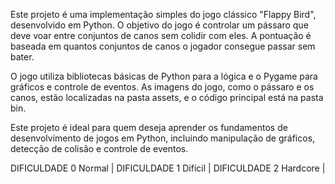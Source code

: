Este projeto é uma implementação simples do jogo clássico "Flappy Bird", desenvolvido em Python. O objetivo do jogo é controlar um pássaro que deve voar entre conjuntos de canos sem colidir com eles. A pontuação é baseada em quantos conjuntos de canos o jogador consegue passar sem bater.

O jogo utiliza bibliotecas básicas de Python para a lógica e o Pygame para gráficos e controle de eventos. As imagens do jogo, como o pássaro e os canos, estão localizadas na pasta assets, e o código principal está na pasta bin.

Este projeto é ideal para quem deseja aprender os fundamentos de desenvolvimento de jogos em Python, incluindo manipulação de gráficos, detecção de colisão e controle de eventos.

 DIFICULDADE     0          Normal   |
 DIFICULDADE     1          Difícil  |
 DIFICULDADE     2          Hardcore |
